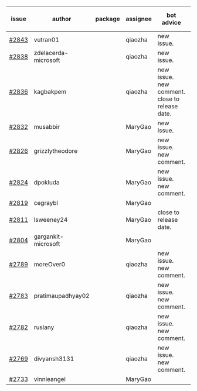 | issue | author | package | assignee | bot advice | created date of issue | target release date | date from target |
| ------ | ------ | ------ | ------ | ------ | ------ | ------ | :-----: |
| [#2843](https://github.com/Azure/sdk-release-request/issues/2843) | vutran01 |  | qiaozha | new issue. | 05-26 | 06-09 |  |
| [#2838](https://github.com/Azure/sdk-release-request/issues/2838) | zdelacerda-microsoft |  | qiaozha | new issue. | 05-25 | 06-08 |  |
| [#2836](https://github.com/Azure/sdk-release-request/issues/2836) | kagbakpem |  | qiaozha | new issue. new comment. close to release date.  | 05-23 | 05-25 | -2 |
| [#2832](https://github.com/Azure/sdk-release-request/issues/2832) | musabbir |  | MaryGao | new issue. | 05-19 | 06-02 |  |
| [#2826](https://github.com/Azure/sdk-release-request/issues/2826) | grizzlytheodore |  | MaryGao | new issue. new comment. | 05-19 | 05-24 |  |
| [#2824](https://github.com/Azure/sdk-release-request/issues/2824) | dpokluda |  | MaryGao | new issue. new comment. | 05-18 | 05-31 |  |
| [#2819](https://github.com/Azure/sdk-release-request/issues/2819) | cegraybl |  | MaryGao |  | 05-17 | 05-31 |  |
| [#2811](https://github.com/Azure/sdk-release-request/issues/2811) | lsweeney24 |  | MaryGao | close to release date.  | 05-16 | 05-30 | 2 |
| [#2804](https://github.com/Azure/sdk-release-request/issues/2804) | gargankit-microsoft |  | MaryGao |  | 05-16 | 06-15 |  |
| [#2789](https://github.com/Azure/sdk-release-request/issues/2789) | moreOver0 |  | qiaozha | new issue. new comment. | 05-12 | 05-19 |  |
| [#2783](https://github.com/Azure/sdk-release-request/issues/2783) | pratimaupadhyay02 |  | qiaozha | new issue. new comment. | 05-12 | 05-16 |  |
| [#2782](https://github.com/Azure/sdk-release-request/issues/2782) | ruslany |  | qiaozha | new issue. new comment. | 05-12 | 05-24 |  |
| [#2769](https://github.com/Azure/sdk-release-request/issues/2769) | divyansh3131 |  | qiaozha | new issue. new comment. | 05-10 | 06-07 |  |
| [#2733](https://github.com/Azure/sdk-release-request/issues/2733) | vinnieangel |  | MaryGao |  | 04-21 | 05-05 |  |
